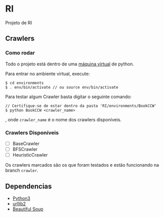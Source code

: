 # RI
Projeto de RI

## Crawlers

### Como rodar
Todo o projeto está dentro de uma [máquina virtual](https://www.digitalocean.com/community/tutorials/how-to-install-python-3-and-set-up-a-local-programming-environment-on-ubuntu-20-04) de python.

Para entrar no ambiente virtual, execute:
```
$ cd environments
$ . env/bin/activate // ou source env/bin/activate
```

Para testar algum Crawler basta digitar o seguinte comando:
```
// Certifique-se de estar dentro da pasta 'RI/environments/BookCCW'
$ python BookCCW <crawler_name>
```
, onde `crawler_name` é o nome dos crawlers disponíveis.

### Crawlers Disponíveis
- [ ] BaseCrawler
- [ ] BFSCrawler
- [ ] HeuristicCrawler

Os crawlers marcados são os que foram testados e estão funcionando na branch `crawler`.


## Dependencias 

* [Python3](https://www.python.org/)
* [urllib2](https://docs.python.org/3/howto/urllib2.html)
* [Beautiful Soup](https://www.crummy.com/software/BeautifulSoup/bs4/doc/)